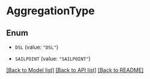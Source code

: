 # AggregationType

## Enum


* `DSL` (value: `"DSL"`)

* `SAILPOINT` (value: `"SAILPOINT"`)


[[Back to Model list]](../README.md#documentation-for-models) [[Back to API list]](../README.md#documentation-for-api-endpoints) [[Back to README]](../README.md)



